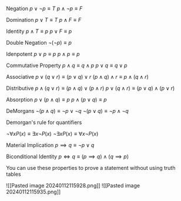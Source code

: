 Negation
$p\lor\neg p\equiv T$
$p\land \neg p\equiv F$


Domination
$p\lor T\equiv T$
$p\land F\equiv F$

Identity
$p\land T\equiv p$
$p\lor F\equiv p$

Double Negation
$\neg(\neg p)\equiv p$

Idenpotent
$p\lor p\equiv p$
$p\land p\equiv p$

Commutative Property
$p\land q\equiv q\land p$
$p\lor q\equiv q\lor p$

Associative
$p\lor(q\lor r)\equiv(p\lor q)\lor r$
$(p\land q)\land r \equiv p\land(q\land r)$

Distributive
$p\land (q\lor r)\equiv(p\land q)\lor(p\land r)$
$p\lor(q\land r)\equiv(p\lor q)\land(p\lor r)$

Absorption
$p\lor(p\land q)\equiv p$
$p\land(p\lor q)\equiv p$

DeMorgans
$\neg(p\land q)\equiv \neg p\lor \neg q$
$\neg(p\lor q)\equiv \neg p\land \neg q$

Demorgan's rule for quantifiers

$\neg \forall xP(x)\equiv \exists x\neg P(x)$
$\neg \exists xP(x)\equiv \forall x\neg P(x)$


Material Implication
$p\implies q\equiv \neg p\lor q$

Biconditional Identity
$p \iff q\equiv(p\implies q)\land(q\implies p)$

You can use these properties to prove a statement without using truth tables

![[Pasted image 20240112115928.png]]
![[Pasted image 20240112115935.png]]